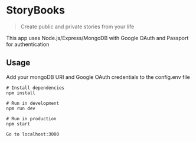 # StoryBooks

> Create public and private stories from your life

This app uses Node.js/Express/MongoDB with Google OAuth and Passport for authentication

## Usage

Add your mongoDB URI and Google OAuth credentials to the config.env file

```
# Install dependencies
npm install

# Run in development
npm run dev

# Run in production
npm start

Go to localhost:3000
```
